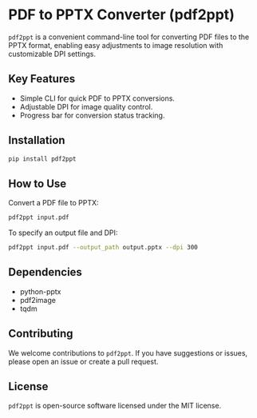 # PDF to PPTX Converter (pdf2ppt)

`pdf2ppt` is a convenient command-line tool for converting PDF files to the PPTX format, enabling easy adjustments to image resolution with customizable DPI settings.

## Key Features

- Simple CLI for quick PDF to PPTX conversions.
- Adjustable DPI for image quality control.
- Progress bar for conversion status tracking.

## Installation

```bash
pip install pdf2ppt
```

## How to Use

Convert a PDF file to PPTX:

```bash
pdf2ppt input.pdf
```

To specify an output file and DPI:

```bash
pdf2ppt input.pdf --output_path output.pptx --dpi 300
```

## Dependencies

- python-pptx
- pdf2image
- tqdm

## Contributing

We welcome contributions to `pdf2ppt`. If you have suggestions or issues, please open an issue or create a pull request.

## License

`pdf2ppt` is open-source software licensed under the MIT license.